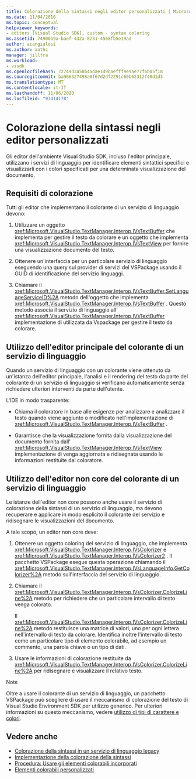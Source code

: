```yaml
---
title: Colorazione della sintassi negli editor personalizzati | Microsoft Docs
ms.date: 11/04/2016
ms.topic: conceptual
helpviewer_keywords:
- editors [Visual Studio SDK], custom - syntax coloring
ms.assetid: 74900b9a-baef-432a-8231-4568fb5e19ad
author: acangialosi
ms.author: anthc
manager: jillfra
ms.workload:
- vssdk
ms.openlocfilehash: 72749d3a58b4adae149baefff9e9ae77f6b05f18
ms.sourcegitcommit: ba966327498a0f67d2df2291c60b62312f40d1d3
ms.translationtype: MT
ms.contentlocale: it-IT
ms.lasthandoff: 11/06/2020
ms.locfileid: "93414178"
---
```

# <a name="syntax-coloring-in-custom-editors"></a>Colorazione della sintassi negli editor personalizzati
Gli editor dell'ambiente Visual Studio SDK, incluso l'editor principale, utilizzano i servizi di linguaggio per identificare elementi sintattici specifici e visualizzarli con i colori specificati per una determinata visualizzazione del documento.

## <a name="colorization-requirements"></a>Requisiti di colorazione
 Tutti gli editor che implementano il colorante di un servizio di linguaggio devono:

1. Utilizzare un oggetto <xref:Microsoft.VisualStudio.TextManager.Interop.IVsTextBuffer> che implementa per gestire il testo da colorare e un oggetto che implementa <xref:Microsoft.VisualStudio.TextManager.Interop.IVsTextView> per fornire una visualizzazione documento del testo.

2. Ottenere un'interfaccia per un particolare servizio di linguaggio eseguendo una query sul provider di servizi del VSPackage usando il GUID di identificazione del servizio linguaggi.

3. Chiamare il <xref:Microsoft.VisualStudio.TextManager.Interop.IVsTextBuffer.SetLanguageServiceID%2A> metodo dell'oggetto che implementa <xref:Microsoft.VisualStudio.TextManager.Interop.IVsTextBuffer> . Questo metodo associa il servizio di linguaggio all' <xref:Microsoft.VisualStudio.TextManager.Interop.IVsTextBuffer> implementazione di utilizzata da Vspackage per gestire il testo da colorare.

## <a name="core-editor-usage-of-a-language-services-colorizer"></a>Utilizzo dell'editor principale del colorante di un servizio di linguaggio
 Quando un servizio di linguaggio con un colorante viene ottenuto da un'istanza dell'editor principale, l'analisi e il rendering del testo da parte del colorante di un servizio di linguaggio si verificano automaticamente senza richiedere ulteriori interventi da parte dell'utente.

 L'IDE in modo trasparente:

- Chiama il coloratore in base alle esigenze per analizzare e analizzare il testo quando viene aggiunto o modificato nell'implementazione di <xref:Microsoft.VisualStudio.TextManager.Interop.IVsTextBuffer> .

- Garantisce che la visualizzazione fornita dalla visualizzazione del documento fornita dall' <xref:Microsoft.VisualStudio.TextManager.Interop.IVsTextView> implementazione di venga aggiornata e ridisegnata usando le informazioni restituite dal coloratore.

## <a name="non-core-editor-usage-of-a-language-services-colorizer"></a>Utilizzo dell'editor non core del colorante di un servizio di linguaggio
 Le istanze dell'editor non core possono anche usare il servizio di colorazione della sintassi di un servizio di linguaggio, ma devono recuperare e applicare in modo esplicito il colorante del servizio e ridisegnare le visualizzazioni del documento.

 A tale scopo, un editor non core deve:

1. Ottenere un oggetto coloring del servizio di linguaggio, che implementa <xref:Microsoft.VisualStudio.TextManager.Interop.IVsColorizer> e <xref:Microsoft.VisualStudio.TextManager.Interop.IVsColorizer2> . Il pacchetto VSPackage esegue questa operazione chiamando il <xref:Microsoft.VisualStudio.TextManager.Interop.IVsLanguageInfo.GetColorizer%2A> metodo sull'interfaccia del servizio di linguaggio.

2. Chiamare il <xref:Microsoft.VisualStudio.TextManager.Interop.IVsColorizer.ColorizeLine%2A> metodo per richiedere che un particolare intervallo di testo venga colorato.

     Il <xref:Microsoft.VisualStudio.TextManager.Interop.IVsColorizer.ColorizeLine%2A> metodo restituisce una matrice di valori, uno per ogni lettera nell'intervallo di testo da colorare. Identifica inoltre l'intervallo di testo come un particolare tipo di elemento colorabile, ad esempio un commento, una parola chiave o un tipo di dati.

3. Usare le informazioni di colorazione restituite da <xref:Microsoft.VisualStudio.TextManager.Interop.IVsColorizer.ColorizeLine%2A> per ridisegnare e visualizzare il relativo testo.

> [!NOTE]
> Oltre a usare il colorante di un servizio di linguaggio, un pacchetto VSPackage può scegliere di usare il meccanismo di colorazione del testo di Visual Studio Environment SDK per utilizzo generico. Per ulteriori informazioni su questo meccanismo, vedere [utilizzo di tipi di carattere e colori](/previous-versions/visualstudio/visual-studio-2015/extensibility/using-fonts-and-colors?preserve-view=true&view=vs-2015).

## <a name="see-also"></a>Vedere anche

- [Colorazione della sintassi in un servizio di linguaggio legacy](../extensibility/internals/syntax-coloring-in-a-legacy-language-service.md)
- [Implementazione della colorazione della sintassi](../extensibility/internals/implementing-syntax-coloring.md)
- [Procedura: Usare gli elementi colorabili incorporati](../extensibility/internals/how-to-use-built-in-colorable-items.md)
- [Elementi colorabili personalizzati](../extensibility/internals/custom-colorable-items.md)